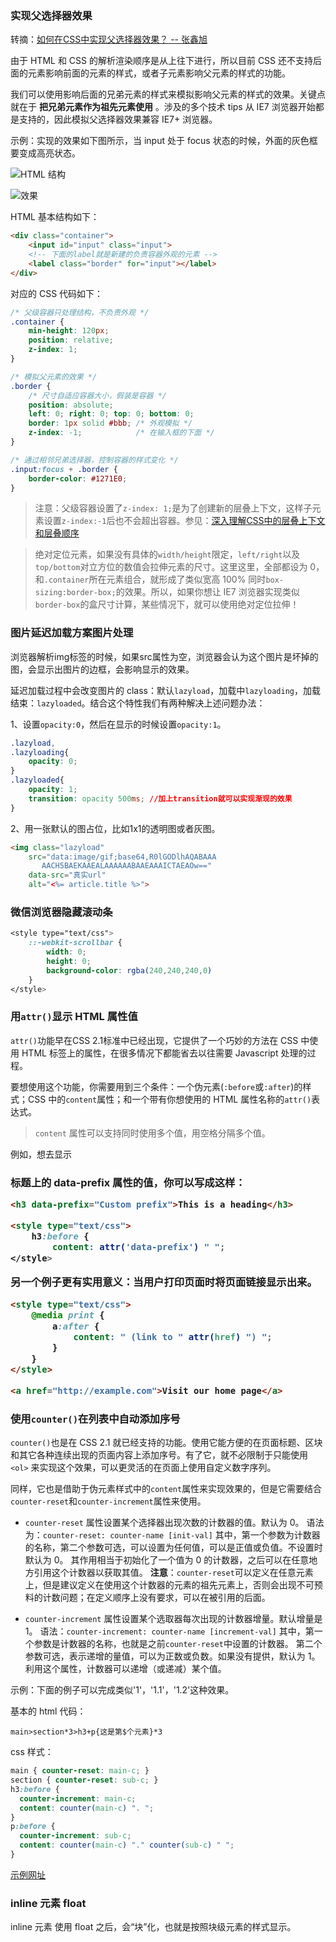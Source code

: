 ### 实现父选择器效果
转摘：[如何在CSS中实现父选择器效果？ -- 张鑫旭](http://www.zhangxinxu.com/wordpress/2016/08/css-parent-selector/)

由于 HTML 和 CSS 的解析渲染顺序是从上往下进行，所以目前 CSS 还不支持后面的元素影响前面的元素的样式，或者子元素影响父元素的样式的功能。

我们可以使用影响后面的兄弟元素的样式来模拟影响父元素的样式的效果。关键点就在于 **把兄弟元素作为祖先元素使用** 。涉及的多个技术 tips 从 IE7 浏览器开始都是支持的，因此模拟父选择器效果兼容 IE7+ 浏览器。

示例：实现的效果如下图所示，当 input 处于 focus 状态的时候，外面的灰色框要变成高亮状态。

![HTML 结构](http://7xkt52.com1.z0.glb.clouddn.com/markdown/1470718599041.png)

![效果](http://7xkt52.com1.z0.glb.clouddn.com/markdown/1470718591282.png)

HTML 基本结构如下：
```html
<div class="container">
    <input id="input" class="input">
    <!-- 下面的label就是新建的负责容器外观的元素 -->
    <label class="border" for="input"></label>
</div>
```

对应的 CSS 代码如下：
```css
/* 父级容器只处理结构，不负责外观 */
.container {
    min-height: 120px;
    position: relative;
    z-index: 1;
}

/* 模拟父元素的效果 */
.border {
    /* 尺寸自适应容器大小，假装是容器 */
    position: absolute;
    left: 0; right: 0; top: 0; bottom: 0; 
    border: 1px solid #bbb; /* 外观模拟 */
    z-index: -1;            /* 在输入框的下面 */
}

/* 通过相邻兄弟选择器，控制容器的样式变化 */
.input:focus + .border {
    border-color: #1271E0;    
}
```

> 注意：父级容器设置了`z-index: 1;`是为了创建新的层叠上下文，这样子元素设置`z-index:-1`后也不会超出容器。参见：[深入理解CSS中的层叠上下文和层叠顺序](http://www.zhangxinxu.com/wordpress/2016/01/understand-css-stacking-context-order-z-index/)

> 绝对定位元素，如果没有具体的`width/height`限定，`left/right`以及`top/bottom`对立方位的数值会拉伸元素的尺寸。这里这里，全部都设为 0，和`.container`所在元素组合，就形成了类似宽高 100% 同时`box-sizing:border-box;`的效果。所以，如果你想让 IE7 浏览器实现类似`border-box`的盒尺寸计算，某些情况下，就可以使用绝对定位拉伸！

### 图片延迟加载方案图片处理
浏览器解析img标签的时候，如果src属性为空，浏览器会认为这个图片是坏掉的图，会显示出图片的边框，会影响显示的效果。

延迟加载过程中会改变图片的 class：默认`lazyload`，加载中`lazyloading`，加载结束：`lazyloaded`。结合这个特性我们有两种解决上述问题办法：

1、设置`opacity:0`，然后在显示的时候设置`opacity:1`。

```css
.lazyload,
.lazyloading{
    opacity: 0;
}
.lazyloaded{
    opacity: 1;
    transition: opacity 500ms; //加上transition就可以实现渐现的效果
}
```

2、用一张默认的图占位，比如1x1的透明图或者灰图。

```html
<img class="lazyload" 
    src="data:image/gif;base64,R0lGODlhAQABAAA
       AACH5BAEKAAEALAAAAAABAAEAAAICTAEAOw==" 
    data-src="真实url" 
    alt="<%= article.title %>">
```


### 微信浏览器隐藏滚动条

```css
<style type="text/css">
    ::-webkit-scrollbar {
        width: 0;
        height: 0;
        background-color: rgba(240,240,240,0)
    }
</style>
```


### 用`attr()`显示 HTML 属性值
`attr()`功能早在CSS 2.1标准中已经出现，它提供了一个巧妙的方法在 CSS 中使用 HTML 标签上的属性，在很多情况下都能省去以往需要 Javascript 处理的过程。

要想使用这个功能，你需要用到三个条件：一个伪元素(`:before`或`:after`)的样式；CSS 中的`content`属性；和一个带有你想使用的 HTML 属性名称的`attr()`表达式。

> `content` 属性可以支持同时使用多个值，用空格分隔多个值。

例如，想去显示 <h3> 标题上的 data-prefix 属性的值，你可以写成这样：

```html
<h3 data-prefix="Custom prefix">This is a heading</h3>

<style type="text/css">
    h3:before {
        content: attr('data-prefix') " ";
</style>
```

另一个例子更有实用意义：当用户打印页面时将页面链接显示出来。

```html
<style type="text/css">
    @media print {
        a:after {
            content: " (link to " attr(href) ") ";
        }
    }
</style>

<a href="http://example.com">Visit our home page</a>
```

### 使用`counter()`在列表中自动添加序号
`counter()`也是在 CSS 2.1 就已经支持的功能。使用它能方便的在页面标题、区块和其它各种连续出现的页面内容上添加序号。有了它，就不必限制于只能使用`<ol>` 来实现这个效果，可以更灵活的在页面上使用自定义数字序列。

同样，它也是借助于伪元素样式中的`content`属性来实现效果的，但是它需要结合`counter-reset`和`counter-increment`属性来使用。

- `counter-reset` 属性设置某个选择器出现次数的计数器的值。默认为 0。
    语法为：`counter-reset: counter-name [init-val]`
    其中，第一个参数为计数器的名称，第二个参数可选，可以设置为任何值，可以是正值或负值。不设置时默认为 0。
    其作用相当于初始化了一个值为 0 的计数器，之后可以在任意地方引用这个计数器以获取其值。
    **注意**：`counter-reset`可以定义在任意元素上，但是建议定义在使用这个计数器的元素的祖先元素上，否则会出现不可预料的计数问题；在定义顺序上没有要求，可以在被引用的后面。
        
- `counter-increment` 属性设置某个选取器每次出现的计数器增量。默认增量是 1。
    语法：`counter-increment: counter-name [increment-val]`
    其中，第一个参数是计数器的名称，也就是之前`counter-reset`中设置的计数器。
    第二个参数可选，表示递增的量值，可以为正数或负数。如果没有提供，默认为 1。
    利用这个属性，计数器可以递增（或递减）某个值。

示例：下面的例子可以完成类似'1'，'1.1'，'1.2'这种效果。

基本的 html 代码：

```
main>section*3>h3+p{这是第$个元素}*3
```

css 样式：

```css
main { counter-reset: main-c; }
section { counter-reset: sub-c; }
h3:before {
  counter-increment: main-c;
  content: counter(main-c) ". ";
}
p:before { 
  counter-increment: sub-c;
  content: counter(main-c) "." counter(sub-c) " ";
}
```

[示例网址](http://codepen.io/Lin07ux/pen/LNrVjy?editors=1100)

### inline 元素 float
inline 元素 使用 float 之后，会“块”化，也就是按照块级元素的样式显示。


